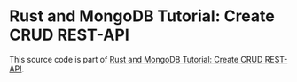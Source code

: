 # Rust and MongoDB Tutorial: Create CRUD REST-API

This source code is part of [Rust and MongoDB Tutorial: Create CRUD REST-API](https://www.djamware.com/post/674bc4ad5127914b1112d912/rust-and-mongodb-tutorial-create-crud-rest-api).
